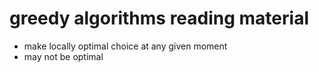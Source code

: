 # greedy algorithms reading material

- make locally optimal choice at any given moment
- may not be optimal 